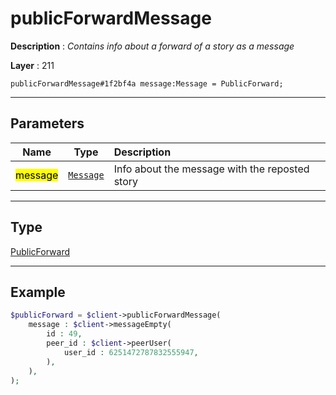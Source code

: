 # publicForwardMessage

**Description** : *Contains info about a forward of a story as a message*

**Layer** : 211

```tl
publicForwardMessage#1f2bf4a message:Message = PublicForward;
```

---

## Parameters

| Name | Type | Description |
| :---: | :---: | :--- |
| <mark>message</mark> | [`Message`](type/Message) | Info about the message with the reposted story |

---

## Type

[PublicForward](type/PublicForward)

---

## Example

```php
$publicForward = $client->publicForwardMessage(
	message : $client->messageEmpty(
		id : 49,
		peer_id : $client->peerUser(
			user_id : 6251472787832555947,
		),
	),
);
```
